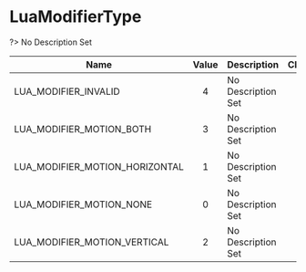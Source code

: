 # LuaModifierType
?> No Description Set

Name|Value|Description|Client
--|:--:|--|:--:
LUA_MODIFIER_INVALID|4|No Description Set|✔
LUA_MODIFIER_MOTION_BOTH|3|No Description Set|✔
LUA_MODIFIER_MOTION_HORIZONTAL|1|No Description Set|✔
LUA_MODIFIER_MOTION_NONE|0|No Description Set|✔
LUA_MODIFIER_MOTION_VERTICAL|2|No Description Set|✔
